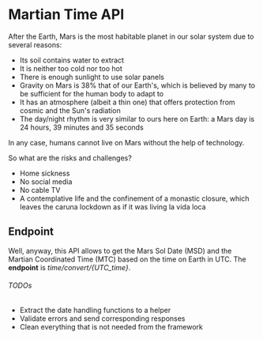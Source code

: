 # Martian Time API 

After the Earth, Mars is the most habitable planet in our solar system due to several reasons:

- Its soil contains water to extract
- It is neither too cold nor too hot
- There is enough sunlight to use solar panels
- Gravity on Mars is 38% that of our Earth's, which is believed by many to be sufficient for the human body to adapt to
- It has an atmosphere (albeit a thin one) that offers protection from cosmic and the Sun's radiation
- The day/night rhythm is very similar to ours here on Earth: a Mars day is 24 hours, 39 minutes and 35 seconds

In any case, humans cannot live on Mars without the help of technology.

So what are the risks and challenges?

- Home sickness
- No social media
- No cable TV
- A contemplative life and the confinement of a monastic closure, which leaves the caruna lockdown as if it was living la vida loca 

## Endpoint
Well, anyway, this API allows to get the Mars Sol Date (MSD) and the Martian Coordinated Time (MTC) based on the time on Earth in UTC.
The **endpoint** is *time/convert/{UTC_time}*.

###### TODOs
- Extract the date handling functions to a helper
- Validate errors and send corresponding responses 
- Clean everything that is not needed from the framework 


